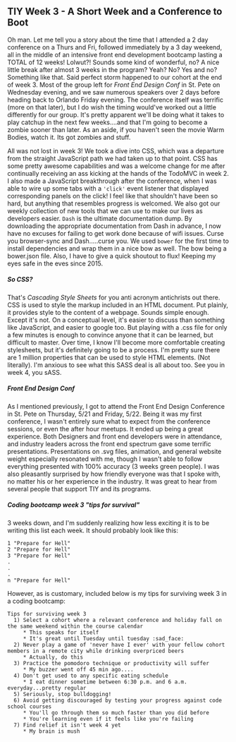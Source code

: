 ## TIY Week 3 - A Short Week and a Conference to Boot

Oh man. Let me tell you a story about the time that I attended a 2 day conference on a Thurs and Fri, followed immediately by a 3 day weekend, all in the middle of an intensive front end development bootcamp lasting a TOTAL of 12 weeks! Lolwut?! Sounds some kind of wonderful, no? A nice little break after almost 3 weeks in the program? Yeah? No? Yes and no? Something like that. Said perfect storm happened to our cohort at the end of week 3. Most of the group left for _Front End Design Conf_ in St. Pete on Wednesday evening, and we saw numerous speakers over 2 days before heading back to Orlando Friday evening. The conference itself was terrific (more on that later), but I do wish the timing would've worked out a little differently for our group. It's pretty apparent we'll be doing what it takes to play catchup in the next few weeks....and that I'm going to become a zombie sooner than later. As an aside, if you haven't seen the movie Warm Bodies, watch it. Its got zombies and stuff.

All was not lost in week 3! We took a dive into CSS, which was a departure from the straight JavaScript path we had taken up to that point. CSS has some pretty awesome capabilities and was a welcome change for me after continually receiving an ass kicking at the hands of the TodoMVC in week 2. I also made a JavaScript breakthrough after the conference, when I was able to wire up some tabs with a `'click'` event listener that displayed corresponding panels on the click! I feel like that shouldn't have been so hard, but anything that resembles progress is welcomed. We also got our weekly collection of new tools that we can use to make our lives as developers easier. `Dash` is the ultimate documentation dump. By downloading the appropriate documentation from Dash in advance, I now have no excuses for failing to get work done because of wifi issues. Curse you browser-sync and Dash.....curse you. We used `bower` for the first time to install dependencies and wrap them in a nice bow as well. The bow being a bower.json file. Also, I have to give a quick shoutout to flux! Keeping my eyes safe in the eves since 2015.

##### So CSS?

That's _Cascading Style Sheets_ for you anti acronym antichrists out there. CSS is used to style the markup included in an HTML document. Put plainly, it provides style to the content of a webpage. Sounds simple enough. Except it's not. On a conceptual level, it's easier to discuss than something like JavaScript, and easier to google too. But playing with a .css file for only a few minutes is enough to convince anyone that it can be learned, but difficult to master. Over time, I know I'll become more comfortable creating stylesheets, but it's definitely going to be a process. I'm pretty sure there are 1 million properties that can be used to style HTML elements. (Not literally). I'm anxious to see what this SASS deal is all about too. See you in week 4, you sASS.

##### Front End Design Conf

As I mentioned previously, I got to attend the Front End Design Conference in St. Pete on Thursday, 5/21 and Friday, 5/22. Being it was my first conference, I wasn't entirely sure what to expect from the conference sessions, or even the after hour meetups. It ended up being a great experience. Both Designers and front end developers were in attendance, and industry leaders across the front end spectrum gave some terrific presentations. Presentations on .svg files, animation, and general website weight especially resonated with me, though I wasn't able to follow everything presented with 100% accuracy (3 weeks green people). I was also pleasantly surprised by how friendly everyone was that I spoke with, no matter his or her experience in the industry. It was great to hear from several people that support TIY and its programs.

##### Coding bootcamp week 3 "tips for survival"
3 weeks down, and I'm suddenly realizing how less exciting it is to be writing this list each week. It should probably look like this:
```
1 "Prepare for Hell"
2 "Prepare for Hell"
3 "Prepare for Hell"
.
.
.
n "Prepare for Hell"
```

However, as is customary, included below is my tips for surviving week 3 in a coding bootcamp:

```
Tips for surviving week 3
  1) Select a cohort where a relevant conference and holiday fall on the same weekend within the course calendar
     * This speaks for itself
     * It's great until Tuesday until tuesday :sad_face:
  2) Never play a game of 'never have I ever' with your fellow cohort members in a remote city while drinking overpriced beers
     * Actually, do this
  3) Practice the pomodoro technique or productivity will suffer
     * My buzzer went off 45 min ago....
  4) Don't get used to any specific eating schedule
     * I eat dinner sometime between 6:30 p.m. and 6 a.m. everyday...pretty regular
  5) Seriously, stop bulldogging!
  6) Avoid getting discouraged by testing your progress against code school courses
     * You'll go through them so much faster than you did before
     * You're learning even if it feels like you're failing
  7) Find relief it isn't week 4 yet
     * My brain is mush
```
